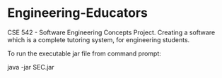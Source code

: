 # Engineering-Educators
CSE 542 - Software Engineering Concepts Project. Creating a software which is a complete tutoring system, for engineering students.

To run the executable jar file from command prompt:

java -jar SEC.jar 

